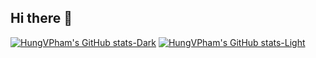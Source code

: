 ## Hi there 👋

[![HungVPham's GitHub stats-Dark](https://github-readme-stats.vercel.app/api?username=HungVPham&show_icons=true&theme=react#gh-dark-mode-only)](/)
[![HungVPham's GitHub stats-Light](https://github-readme-stats.vercel.app/api?username=HungVPham&show_icons=true&theme=default#gh-light-mode-only)](/)

<!--
**HungVPham/HungVPham** is a ✨ _special_ ✨ repository because its `README.md` (this file) appears on your GitHub profile.

Here are some ideas to get you started:

- 🔭 I’m currently working on ...
- 🌱 I’m currently learning ...
- 👯 I’m looking to collaborate on ...
- 🤔 I’m looking for help with ...
- 💬 Ask me about ...
- 📫 How to reach me: ...
- 😄 Pronouns: ...
- ⚡ Fun fact: ...
-->
